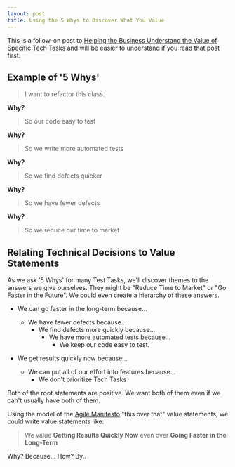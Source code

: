 ```yaml
---
layout: post
title: Using the 5 Whys to Discover What You Value
---
```

This is a follow-on post to
[Helping the Business Understand the Value of Specific Tech Tasks]() and
will be easier to understand if you read that post first.

## Example of '5 Whys'
> I want to refactor this class.

**Why?**

> So our code easy to test

**Why?**

> So we write more automated tests

**Why?**

> So we find defects quicker

**Why?**

> So we have fewer defects

**Why?**

> So we reduce our time to market

## Relating Technical Decisions to Value Statements
As we ask '5 Whys' for many Test Tasks, we'll discover themes to the
answers we give ourselves. They might be "Reduce Time to Market" or
"Go Faster in the Future". We could even create a hierarchy of these
answers.

* We can go faster in the long-term because...
  * We have fewer defects because...
    * We find defects more quickly because...
      * We have more automated tests because...
        * We keep our code easy to test.

* We get results quickly now because...
  * We can put all of our effort into features because...
    *  We don't prioritize Tech Tasks


Both of the root statements are positive. We want both of them even if we
can't usually have both of them.

Using the model of the [Agile Manifesto](http://agilemanifesto.org/)
"this over that" value statements, we could write value statements like:

> We value **Getting Results Quickly Now** even over **Going Faster in the Long-Term**


Why? Because...
How? By..